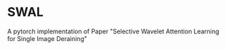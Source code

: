 # SWAL
A pytorch implementation of Paper "Selective Wavelet Attention Learning for Single Image Deraining"
